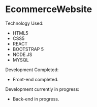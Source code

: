 # EcommerceWebsite

Technology Used:

- HTML5
- CSS5
- REACT
- BOOTSTRAP 5
- NODE.JS
- MYSQL

Development Completed:

- Front-end completed.

Development currently in progress:
  
- Back-end in progress.
